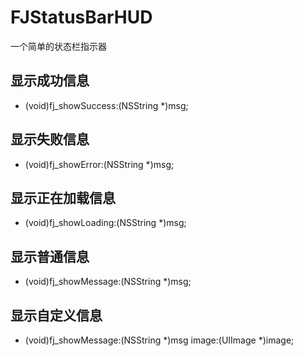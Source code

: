 # FJStatusBarHUD
一个简单的状态栏指示器

## 显示成功信息
+ (void)fj_showSuccess:(NSString *)msg;

## 显示失败信息
+ (void)fj_showError:(NSString *)msg;

## 显示正在加载信息
+ (void)fj_showLoading:(NSString *)msg;

## 显示普通信息
+ (void)fj_showMessage:(NSString *)msg;

## 显示自定义信息
+ (void)fj_showMessage:(NSString *)msg image:(UIImage *)image;
